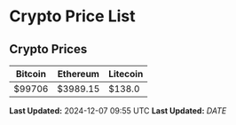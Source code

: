 # Crypto Price List

## Crypto Prices
| Bitcoin | Ethereum | Litecoin |
| ------- | -------- | -------- |
| $99706 | $3989.15 | $138.0 |
**Last Updated:** 2024-12-07 09:55 UTC
**Last Updated:** $DATE$
